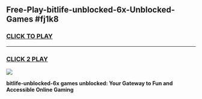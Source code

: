 
## Free-Play-bitlife-unblocked-6x-Unblocked-Games #fj1k8
<h3>
<a href="https://news.freeplayer.one?title=bitlife-unblocked-6x&ref=8M">CLICK TO PLAY</a></h3>
<hr>

<h3>
<a href="https://news.freeplayer.one?title=bitlife-unblocked-6x&ref=8M">CLICK 2 PLAY</a>
  
</h3>

<a href="https://news.freeplayer.one?title=bitlife-unblocked-6x&ref=8M"><img src="https://clearcache.store/games.png"></a>


**bitlife-unblocked-6x games unblocked: Your Gateway to Fun and Accessible Online Gaming**
